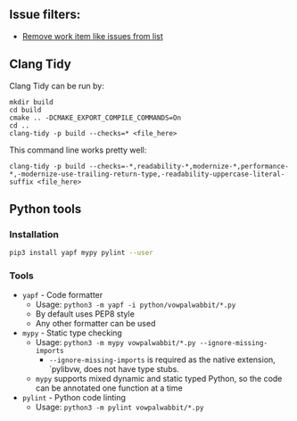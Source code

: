 ## Issue filters:
- [Remove work item like issues from list](https://github.com/VowpalWabbit/vowpal_wabbit/issues?page=1&q=is%3Aissue+is%3Aopen+-label%3A%22Feature+Request%22+-label%3A%22Atomization%22+-label%3A%22Continuous+Action%22+-label%3A%22Technical+Debt%22&utf8=%E2%9C%93) 

## Clang Tidy
Clang Tidy can be run by:
```
mkdir build
cd build
cmake .. -DCMAKE_EXPORT_COMPILE_COMMANDS=On
cd ..
clang-tidy -p build --checks=* <file_here>
```

This command line works pretty well:
```
clang-tidy -p build --checks=-*,readability-*,modernize-*,performance-*,-modernize-use-trailing-return-type,-readability-uppercase-literal-suffix <file_here>
```

## Python tools
### Installation
```sh
pip3 install yapf mypy pylint --user
```

### Tools
- `yapf` - Code formatter
    - Usage: `python3 -m yapf -i python/vowpalwabbit/*.py`
    - By default uses PEP8 style
    - Any other formatter can be used
- `mypy` - Static type checking
    - Usage: `python3 -m mypy vowpalwabbit/*.py --ignore-missing-imports`
        - `--ignore-missing-imports` is required as the native extension, `pylibvw, does not have type stubs.
    - `mypy` supports mixed dynamic and static typed Python, so the code can be annotated one function at a time
- `pylint` - Python code linting
    - Usage: `python3 -m pylint vowpalwabbit/*.py`